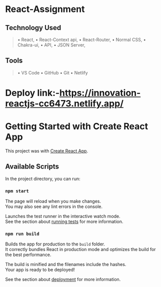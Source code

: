 # React-Assignment
## Technology Used
> • React,
> • React-Context api,
> • React-Router,
> • Normal CSS,
> • Chakra-ui,
> • API,
> • JSON Server,

## Tools
> • VS Code
> • GitHub
> • Git
> • Netlify
# Deploy link:-https://innovation-reactjs-cc6473.netlify.app/
# Getting Started with Create React App

This project was  with [Create React App](https://github.com/facebook/create-react-app).

## Available Scripts

In the project directory, you can run:

### `npm start`



The page will reload when you make changes.\
You may also see any lint errors in the console.



Launches the test runner in the interactive watch mode.\
See the section about [running tests](https://facebook.github.io/create-react-app/docs/running-tests) for more information.

### `npm run build`

Builds the app for production to the `build` folder.\
It correctly bundles React in production mode and optimizes the build for the best performance.

The build is minified and the filenames include the hashes.\
Your app is ready to be deployed!

See the section about [deployment](https://facebook.github.io/create-react-app/docs/deployment) for more information.

